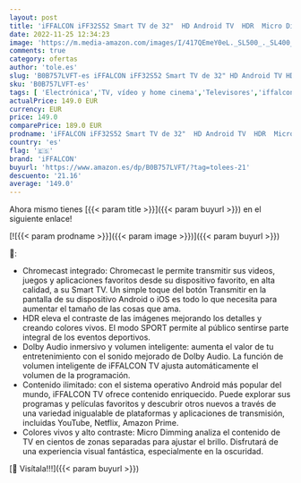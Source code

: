 ```yaml
---
layout: post
title: 'iFFALCON iFF32S52 Smart TV de 32"  HD Android TV  HDR  Micro Dimming  Dolby Audio  Google Assistant  Chromecast & Google Home  integrato  telecomando vocale Incluso  Nero'
date: 2022-11-25 12:34:23
image: 'https://m.media-amazon.com/images/I/417QEmeY0eL._SL500_._SL400_.jpg'
comments: true
category: ofertas
author: 'tole.es'
slug: 'B0B757LVFT-es iFFALCON iFF32S52 Smart TV de 32" HD Android TV HDR Micro...'
sku: 'B0B757LVFT-es'
tags: [ 'Electrónica','TV, vídeo y home cinema','Televisores','iffalcon','smart','tv','🇪🇸', ]
actualPrice: 149.0 EUR
currency: EUR
price: 149.0
comparePrice: 189.0 EUR
prodname: 'iFFALCON iFF32S52 Smart TV de 32"  HD Android TV  HDR  Micro Dimming  Dolby Audio  Google Assistant  Chromecast & Google Home  integrato  telecomando vocale Incluso  Nero'
country: 'es'
flag: '🇪🇸'
brand: 'iFFALCON'
buyurl: 'https://www.amazon.es/dp/B0B757LVFT/?tag=tolees-21'
descuento: '21.16'
average: '149.0'
---
```


Ahora mismo tienes [{{< param title >}}]({{< param buyurl >}}) en el siguiente enlace!

[![{{< param prodname >}}]({{< param image >}})]({{< param buyurl >}})

🔎:

- Chromecast integrado: Chromecast le permite transmitir sus videos, juegos y aplicaciones favoritos desde su dispositivo favorito, en alta calidad, a su Smart TV. Un simple toque del botón Transmitir en la pantalla de su dispositivo Android o iOS es todo lo que necesita para aumentar el tamaño de las cosas que ama.
- HDR eleva el contraste de las imágenes mejorando los detalles y creando colores vivos. El modo SPORT permite al público sentirse parte integral de los eventos deportivos.
- Dolby Audio inmersivo y volumen inteligente: aumenta el valor de tu entretenimiento con el sonido mejorado de Dolby Audio. La función de volumen inteligente de iFFALCON TV ajusta automáticamente el volumen de la programación.
- Contenido ilimitado: con el sistema operativo Android más popular del mundo, iFFALCON TV ofrece contenido enriquecido. Puede explorar sus programas y películas favoritos y descubrir otros nuevos a través de una variedad inigualable de plataformas y aplicaciones de transmisión, incluidas YouTube, Netflix, Amazon Prime.
- Colores vivos y alto contraste: Micro Dimming analiza el contenido de TV en cientos de zonas separadas para ajustar el brillo. Disfrutará de una experiencia visual fantástica, especialmente en la oscuridad.

[🛒 Visítala!!!]({{< param buyurl >}})
